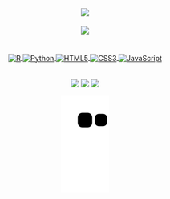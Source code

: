 <!-- Site para pegar os badges -->
<!-- https://github.com/alexandresanlim/Badges4-README.md-Profile -->


<div align="center">
  <a href="https://github.com/anaccbecker">
  <img height="180em" src="https://github-readme-stats.vercel.app/api?username=anaccbecker&show_icons=true&theme=dracula&include_all_commits=true&count_private=true"/>
   <br>
   <br>
  <img height="180em" src="https://github-readme-stats.vercel.app/api/top-langs/?username=anaccbecker&layout=compact&langs_count=7&theme=dracula"/>
</div>
 <br>
<div style="display: inline_block" align="center"><br>
   <img align="center" alt="R" height="25"  src="https://img.shields.io/badge/R-276DC3?style=for-the-badge&logo=r&logoColor=white">
   <img align="center" alt="Python" height="25"  src="https://img.shields.io/badge/Python-FFD43B?style=for-the-badge&logo=python&logoColor=blue">
   <img align="center" alt="HTML5" height="25"  src="https://img.shields.io/badge/HTML5-E34F26?style=for-the-badge&logo=html5&logoColor=white">
   <img align="center" alt="CSS3" height="25"  src="https://img.shields.io/badge/CSS3-1572B6?style=for-the-badge&logo=css3&logoColor=white">
   <img align="center" alt="JavaScript" height="25"  src="https://img.shields.io/badge/JavaScript-323330?style=for-the-badge&logo=javascript&logoColor=F7DF1E">
</div>

 <br>
 <br>

<div style="display: inline_block"  align="center" > 
  <a href="https://www.linkedin.com/in/anaccbecker/" target="_blank"><img src="https://img.shields.io/badge/LinkedIn-0077B5?style=for-the-badge&logo=linkedin&logoColor=white" target="_blank"></a>
 <a href = "mailto:ana.becker.accb@gmail.com"><img src="https://img.shields.io/badge/Gmail-D14836?style=for-the-badge&logo=gmail&logoColor=white" target="_blank"></a>
  <a href = "https://api.whatsapp.com/send?phone=41992155100&text=Digite%20aqui%20sua%20mensagem"><img src="https://img.shields.io/badge/WhatsApp-25D366?style=for-the-badge&logo=whatsapp&logoColor=white" target="_blank"></a>
  
   ![Snake animation](https://github.com/rafaballerini/rafaballerini/blob/output/github-contribution-grid-snake.svg)
   
 
</div>
